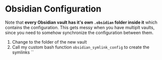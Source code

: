 # Obsidian Configuration

Note that **every Obsidian vault has it's own `.obsidian` folder inside it** which contains the configuration.
This gets messy when you have multiplt vaults, since you need to somehow synchronize the configuration between them.

 1. Change to the folder of the new vault
 2. Call my custom bash function `obsidian_symlink_config` to create the symlinks
``
